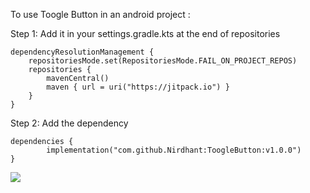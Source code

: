 To use Toogle Button in an android project :

Step 1: Add it in your settings.gradle.kts at the end of repositories

	dependencyResolutionManagement {
		repositoriesMode.set(RepositoriesMode.FAIL_ON_PROJECT_REPOS)
		repositories {
			mavenCentral()
			maven { url = uri("https://jitpack.io") }
		}
	}
Step 2: Add the dependency

	dependencies {
	        implementation("com.github.Nirdhant:ToogleButton:v1.0.0")
	}

 [![](https://jitpack.io/v/Nirdhant/ToogleButton.svg)](https://jitpack.io/#Nirdhant/ToogleButton)

